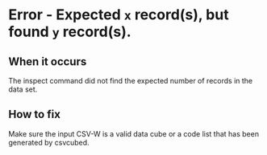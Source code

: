 # Error - Expected `x` record(s), but found `y` record(s). 

## When it occurs

The inspect command did not find the expected number of records in the data set.

## How to fix

Make sure the input CSV-W is a valid data cube or a code list that has been generated by csvcubed.